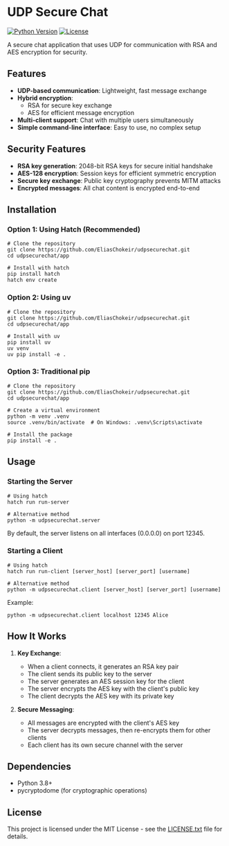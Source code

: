 # UDP Secure Chat

[![Python Version](https://img.shields.io/badge/python-3.8%2B-blue.svg)](https://www.python.org/downloads/)
[![License](https://img.shields.io/badge/license-MIT-green.svg)](LICENSE.txt)

A secure chat application that uses UDP for communication with RSA and AES encryption for security.

## Features

- **UDP-based communication**: Lightweight, fast message exchange
- **Hybrid encryption**: 
  - RSA for secure key exchange
  - AES for efficient message encryption
- **Multi-client support**: Chat with multiple users simultaneously
- **Simple command-line interface**: Easy to use, no complex setup

## Security Features

- **RSA key generation**: 2048-bit RSA keys for secure initial handshake
- **AES-128 encryption**: Session keys for efficient symmetric encryption
- **Secure key exchange**: Public key cryptography prevents MITM attacks
- **Encrypted messages**: All chat content is encrypted end-to-end

## Installation

### Option 1: Using Hatch (Recommended)

```console
# Clone the repository
git clone https://github.com/EliasChokeir/udpsecurechat.git
cd udpsecurechat/app

# Install with hatch
pip install hatch
hatch env create
```

### Option 2: Using uv

```console
# Clone the repository
git clone https://github.com/EliasChokeir/udpsecurechat.git
cd udpsecurechat/app

# Install with uv
pip install uv
uv venv
uv pip install -e .
```

### Option 3: Traditional pip

```console
# Clone the repository
git clone https://github.com/EliasChokeir/udpsecurechat.git
cd udpsecurechat/app

# Create a virtual environment
python -m venv .venv
source .venv/bin/activate  # On Windows: .venv\Scripts\activate

# Install the package
pip install -e .
```

## Usage

### Starting the Server

```console
# Using hatch
hatch run run-server

# Alternative method
python -m udpsecurechat.server
```

By default, the server listens on all interfaces (0.0.0.0) on port 12345.

### Starting a Client

```console
# Using hatch
hatch run run-client [server_host] [server_port] [username]

# Alternative method
python -m udpsecurechat.client [server_host] [server_port] [username]
```

Example:
```console
python -m udpsecurechat.client localhost 12345 Alice
```

## How It Works

1. **Key Exchange**:
   - When a client connects, it generates an RSA key pair
   - The client sends its public key to the server
   - The server generates an AES session key for the client
   - The server encrypts the AES key with the client's public key
   - The client decrypts the AES key with its private key

2. **Secure Messaging**:
   - All messages are encrypted with the client's AES key
   - The server decrypts messages, then re-encrypts them for other clients
   - Each client has its own secure channel with the server

## Dependencies

- Python 3.8+
- pycryptodome (for cryptographic operations)

## License

This project is licensed under the MIT License - see the [LICENSE.txt](LICENSE.txt) file for details.
